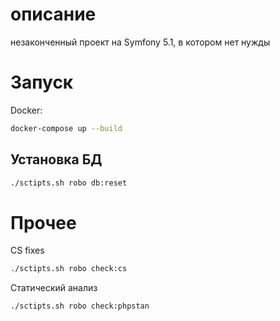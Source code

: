 # описание

незаконченный проект на Symfony 5.1, в котором нет нужды

# Запуск

Docker:

```bash
docker-compose up --build
```
 ## Установка БД
 
 ```bash
./sctipts.sh robo db:reset
 ```
# Прочее

CS fixes
 ```bash
./sctipts.sh robo check:cs
 ```
 
Статический анализ

 ```bash
./sctipts.sh robo check:phpstan
 ```
